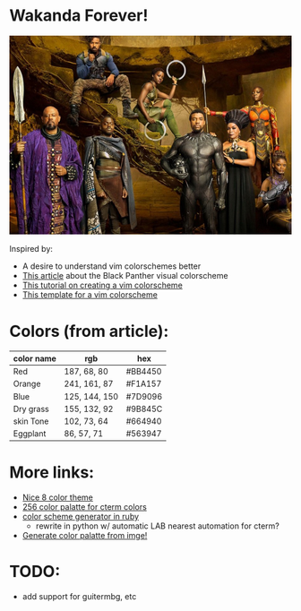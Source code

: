 # Wakanda Forever!

![Black Panther Characters](https://github.com/heavyimage/wakandaforever.vim/blob/master/reference/reference1.jpg)

Inspired by:
* A desire to understand vim colorschemes better
* [This article](http://adeepoberoi.com/black-panther-color-grading-palette/) about the Black Panther visual colorscheme
* [This tutorial on creating a vim colorscheme](https://www.codementor.io/sandeepkumar4/vimleaning-how-to-create-vim-color-scheme-j7lmp1xkc)
* [This template for a vim colorscheme](https://github.com/ggalindezb/Vim-Colorscheme-Template)

# Colors (from article):
| color name | rgb | hex |
| ---------- | --- | --- |
| Red        | 187, 68, 80    | #BB4450 |
| Orange     | 241, 161, 87   | #F1A157 |
| Blue       | 125, 144, 150  | #7D9096 |
| Dry grass  | 155, 132, 92   | #9B845C |
| skin Tone  | 102, 73, 64    | #664940 |
| Eggplant   | 86, 57, 71     | #563947 |

# More links:
* [Nice 8 color theme](https://github.com/agude/vim-eldar)
* [256 color palatte for cterm colors](https://jonasjacek.github.io/colors/)
* [color scheme generator in ruby](https://gist.github.com/romainl/5cd2f4ec222805f49eca)
    * rewrite in python w/ automatic LAB nearest automation for cterm?
* [Generate color palatte from imge!](http://www.cssdrive.com/imagepalette/)

# TODO:
* add support for guitermbg, etc


